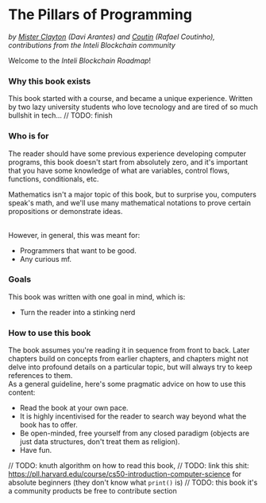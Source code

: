 # The Pillars of Programming
_by [Mister Clayton](https://github.com/misterclayt0n) (Davi Arantes) and [Coutin](https://github.com/c0utin) (Rafael Coutinho), contributions from the Inteli Blockchain community_

Welcome to the _Inteli Blockchain Roadmap_!

### Why this book exists
This book started with a course, and became a unique experience. Written by two lazy university students who love tecnology and are tired of so much bullshit in tech...
// TODO: finish

### Who is for
The reader should have some previous experience developing computer programs, this book doesn't start from absolutely zero, and it's important that you have some knowledge of what are variables, control flows, functions, conditionals, etc.
</br>

Mathematics isn't a major topic of this book, but to surprise you, computers speak's math, and we'll use many mathematical notations to prove certain propositions or demonstrate ideas.

</br>
However, in general, this was meant for:

- Programmers that want to be good.
- Any curious mf.

### Goals
This book was written with one goal in mind, which is:

- Turn the reader into a stinking nerd

### How to use this book
The book assumes you're reading it in sequence from front to back. Later chapters build on concepts from earlier chapters, and chapters might not delve into profound details on a particular topic, but will always try to keep references to them.
</br>
As a general guideline, here's some pragmatic advice on how to use this content:

- Read the book at your own pace.
- It is highly incentivised for the reader to search way beyond what the book has to offer.
- Be open-minded, free yourself from any closed paradigm (objects are just data structures, don't treat them as religion).
- Have fun.

// TODO: knuth algorithm on how to read this book,
// TODO: link this shit: https://pll.harvard.edu/course/cs50-introduction-computer-science for absolute beginners (they don't know what `print()` is)
// TODO: this book it's a community products be free to contribute section
